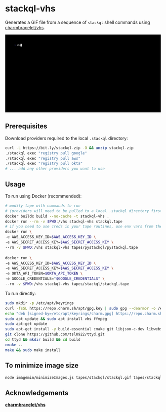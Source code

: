# stackql-vhs

Generates a GIF file from a sequence of `stackql` shell commands using [charmbracelet/vhs](https://github.com/charmbracelet/vhs).  

![stackql-vhs](/images/stackql.gif)

## Prerequisites

Download providers required to the local `.stackql` directory:

```bash
curl -L https://bit.ly/stackql-zip -O && unzip stackql-zip
./stackql exec "registry pull google"
./stackql exec "registry pull aws"
./stackql exec "registry pull okta"
# ... add any other providers you want to use
```

## Usage

To run using Docker (recommended):

```bash
# modify tape with commands to run
# (providers will need to be pulled to a local .stackql directory first)
docker buildx build --no-cache -t stackql-vhs .
docker run --rm -v $PWD:/vhs stackql-vhs stackql.tape
# if you need to use creds in your tape routines, use env vars from the host as shown here
docker run \
-e AWS_ACCESS_KEY_ID=$AWS_ACCESS_KEY_ID \
-e AWS_SECRET_ACCESS_KEY=$AWS_SECRET_ACCESS_KEY \
--rm -v $PWD:/vhs stackql-vhs tapes/pystackql/pystackql.tape

docker run \
-e AWS_ACCESS_KEY_ID=$AWS_ACCESS_KEY_ID \
-e AWS_SECRET_ACCESS_KEY=$AWS_SECRET_ACCESS_KEY \
-e OKTA_API_TOKEN=$OKTA_API_TOKEN \
-e GOOGLE_CREDENTIALS="$GOOGLE_CREDENTIALS" \
--rm -v $PWD:/vhs stackql-vhs tapes/stackql/stackql.tape
```

To run directly:

```bash
sudo mkdir -p /etc/apt/keyrings
curl -fsSL https://repo.charm.sh/apt/gpg.key | sudo gpg --dearmor -o /etc/apt/keyrings/charm.gpg
echo "deb [signed-by=/etc/apt/keyrings/charm.gpg] https://repo.charm.sh/apt/ * *" | sudo tee /etc/apt/sources.list.d/charm.list
sudo apt update && sudo apt install vhs ffmpeg
sudo apt-get update
sudo apt-get install -y build-essential cmake git libjson-c-dev libwebsockets-dev
git clone https://github.com/tsl0922/ttyd.git
cd ttyd && mkdir build && cd build
cmake ..
make && sudo make install
```

## To minimize image size

```bash
node imagemin/minimizeImages.js tapes/stackql/stackql.gif tapes/stackql/optimized
```

## Acknowledgements
[__charmbracelet/vhs__](https://github.com/charmbracelet/vhs)

 